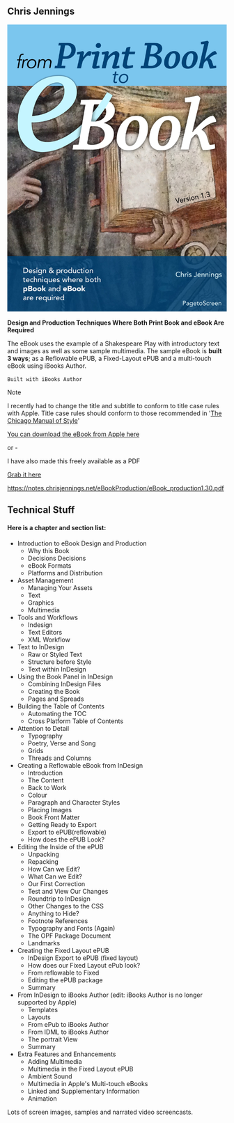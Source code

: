 ## Chris Jennings

![Cover image](../../media/fromprint2ebook.jpg)

**Design and Production Techniques Where Both Print Book and eBook Are Required**

The eBook uses the example of a Shakespeare Play with introductory text and images as well as some sample multimedia. The sample eBook is **built 3 ways**; as a Reflowable ePUB, a Fixed-Layout ePUB and a multi-touch eBook using iBooks Author.

	Built with iBooks Author

> [!note] 
>  I recently had to change the title and subtitle to conform to title case rules with Apple. Title case rules should conform to those recommended in '[The Chicago Manual of Style](http://www.pagetoscreen.net/ebooks/books/item/chicago_manual_of_style.html)'

[You can download the eBook from Apple here](https://books.apple.com/gb/book/from-print-book-to-ebook/id981068944)

or -

I have also made this freely available as a PDF

[Grab it here](https://notes.chrisjennings.net/eBookProduction/eBook_production1.30.pdf)

https://notes.chrisjennings.net/eBookProduction/eBook_production1.30.pdf

## Technical Stuff

#### Here is a chapter and section list:

- Introduction to eBook Design and Production
    - Why this Book
    - Decisions Decisions
    - eBook Formats
    - Platforms and Distribution
- Asset Management
    - Managing Your Assets
    - Text
    - Graphics
    - Multimedia
- Tools and Workflows
    - Indesign
    - Text Editors
    - XML Workflow
- Text to InDesign
    - Raw or Styled Text
    - Structure before Style
    - Text within InDesign
- Using the Book Panel in InDesign
    - Combining InDesign Files
    - Creating the Book
    - Pages and Spreads
- Building the Table of Contents
    - Automating the TOC
    - Cross Platform Table of Contents
- Attention to Detail
    - Typography
    - Poetry, Verse and Song
    - Grids
    - Threads and Columns
- Creating a Reflowable eBook from InDesign
    - Introduction
    - The Content
    - Back to Work
    - Colour
    - Paragraph and Character Styles
    - Placing Images
    - Book Front Matter
    - Getting Ready to Export
    - Export to ePUB(reflowable)
    - How does the ePUB Look?
- Editing the Inside of the ePUB
    - Unpacking
    - Repacking
    - How Can we Edit?
    - What Can we Edit?
    - Our First Correction
    - Test and View Our Changes
    - Roundtrip to InDesign
    - Other Changes to the CSS
    - Anything to Hide?
    - Footnote References
    - Typography and Fonts (Again)
    - The OPF Package Document
    - Landmarks
- Creating the Fixed Layout ePUB
    - InDesign Export to ePUB (fixed layout)
    - How does our Fixed Layout ePub look?
    - From reflowable to Fixed
    - Editing the ePUB package
    - Summary
- From InDesign to iBooks Author (edit: iBooks Author is no longer supported by Apple)
    - Templates
    - Layouts
    - From ePub to iBooks Author
    - From IDML to iBooks Author
    - The portrait View
    - Summary
- Extra Features and Enhancements
    - Adding Multimedia
    - Multimedia in the Fixed Layout ePUB
    - Ambient Sound
    - Multimedia in Apple's Multi-touch eBooks
    - Linked and Supplementary Information
    - Animation

Lots of screen images, samples and narrated video screencasts.